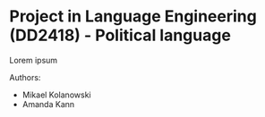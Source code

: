 # Project in Language Engineering (DD2418) - Political language
Lorem ipsum

Authors:
- Mikael Kolanowski
- Amanda Kann
